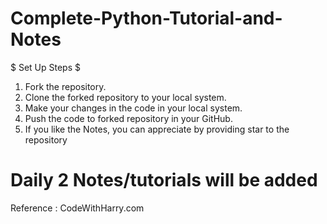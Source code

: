 # Complete-Python-Tutorial-and-Notes

$ Set Up Steps $

1. Fork the repository.
2. Clone the forked repository to your local system.
3. Make your changes in the code in your local system.
4. Push the code to forked repository in your GitHub.
5. If you like the Notes, you can appreciate by providing star to the repository

# Daily 2 Notes/tutorials will be added

Reference : CodeWithHarry.com
